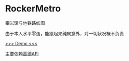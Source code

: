 # RockerMetro

攀岩馆与地铁路线图

由于本人水平零蛋，能跑起来纯属意外，对一切状况概不负责

[>>> Demo <<<](http://www.rockermetro.xyz/) 

主要依赖[高德API](https://lbs.amap.com/api/subway-api/subway-summary)
